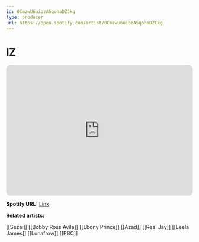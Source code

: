 ```yaml
---
id: 0CmzwU6uibzA5qohaDZCkg
type: producer
url: https://open.spotify.com/artist/0CmzwU6uibzA5qohaDZCkg
---
```

# IZ

<iframe style="border-radius:12px" src="https://open.spotify.com/embed/artist/0CmzwU6uibzA5qohaDZCkg" width="100%" height="352" frameBorder="0" allowfullscreen="" allow="autoplay; clipboard-write; encrypted-media; fullscreen; picture-in-picture" loading="lazy"></iframe>

**Spotify URL:** [Link](https://open.spotify.com/artist/0CmzwU6uibzA5qohaDZCkg)

**Related artists:**

[[Sezai]]
[[Bobby Ross Avila]]
[[Ebony Prince]]
[[Azad]]
[[Real Jay]]
[[Leela James]]
[[Lunafrow]]
[[PBC]]
